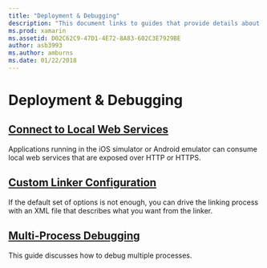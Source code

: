 ```yaml
---
title: "Deployment & Debugging"
description: "This document links to guides that provide details about how work with multi-process debugging and custom linker configurations."
ms.prod: xamarin
ms.assetid: D02C62C9-47D1-4E72-8A83-602C3E7929BE
author: asb3993
ms.author: amburns
ms.date: 01/22/2018
---
```


# Deployment & Debugging

## [Connect to Local Web Services](connect-to-local-web-services.md)

Applications running in the iOS simulator or Android emulator can consume local web services that are exposed over HTTP or HTTPS.

## [Custom Linker Configuration](linker.md)

If the default set of options is not enough, you can drive the linking process with an XML file that describes what you want from the linker.

## [Multi-Process Debugging](multi-process-debugging.md)

This guide discusses how to debug multiple processes.
